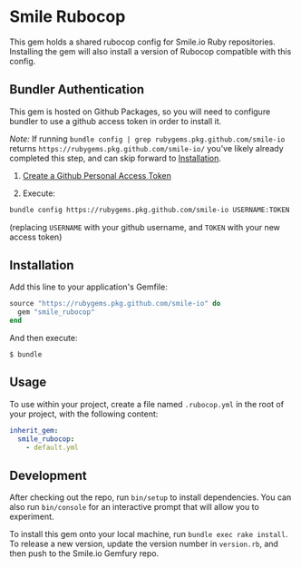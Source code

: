 # Smile Rubocop

This gem holds a shared rubocop config for Smile.io Ruby repositories.
Installing the gem will also install a version of Rubocop compatible with this
config.

## Bundler Authentication

This gem is hosted on Github Packages, so you will need to configure bundler to use a github access token in order to install it.

_Note:_ If running `bundle config | grep rubygems.pkg.github.com/smile-io` returns `https://rubygems.pkg.github.com/smile-io/` you've likely already completed this step, and can skip forward to [Installation](#installation).

1) [Create a Github Personal Access Token](https://help.github.com/en/github/authenticating-to-github/creating-a-personal-access-token-for-the-command-line)

2) Execute:
```bash
bundle config https://rubygems.pkg.github.com/smile-io USERNAME:TOKEN
```
(replacing `USERNAME` with your github username, and `TOKEN` with your new access token)

## Installation

Add this line to your application's Gemfile:

```ruby
source "https://rubygems.pkg.github.com/smile-io" do
  gem "smile_rubocop"
end
```

And then execute:

    $ bundle

## Usage

To use within your project, create a file named `.rubocop.yml` in the root of
your project, with the following content:
```yml
inherit_gem:
  smile_rubocop:
    - default.yml
```

## Development

After checking out the repo, run `bin/setup` to install dependencies. You can also run `bin/console` for an interactive prompt that will allow you to experiment.

To install this gem onto your local machine, run `bundle exec rake install`. To release a new version, update the version number in `version.rb`, and then push to the Smile.io Gemfury repo.

